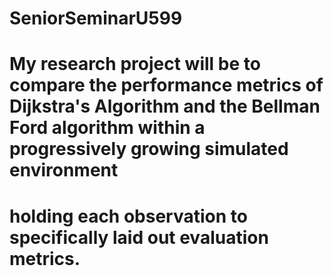 # SeniorSeminarU599
# My research project will be to compare the performance metrics of Dijkstra's Algorithm and the Bellman Ford algorithm within a progressively growing simulated environment 
# holding each observation to specifically laid out evaluation metrics. 
